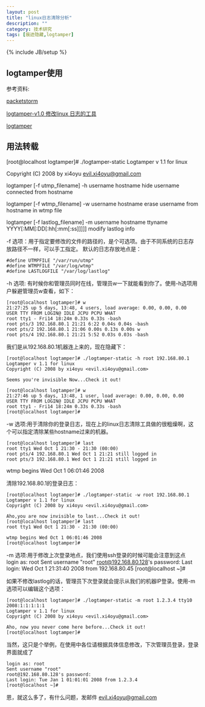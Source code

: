 ```yaml
---
layout: post
title: "linux日志清除分析"
description: ""
category: 技术研究
tags: [痕迹隐藏,logtamper]
---
```

{% include JB/setup %}


## logtamper使用 ##

参考资料:

[packetstorm](http://packetstormsecurity.com/files/author/6242/)

[logtamper-v1.0 修改linux 日志的工具](http://huaidan.org/archives/1929.html)

[logtamper](http://huaidan.org/archives/2564.html)

## 用法转载 ##

[root@localhost logtamper]# ./logtamper-static
Logtamper v 1.1 for linux

Copyright (C) 2008 by xi4oyu <evil.xi4oyu@gmail.com>

logtamper [-f utmp_filename] -h username hostname hide username connected from hostname

logtamper [-f wtmp_filename] -w username hostname erase username from hostname in wtmp file

logtamper [-f lastlog_filename] -m username hostname ttyname YYYY[:MM[:DD[:hh[:mm[:ss]]]]] modify lastlog info


-f 选项：用于指定要修改的文件的路径的，是个可选项。由于不同系统的日志存放路径不一样，可以手工指定。
默认的日志存放地点是：

	#define UTMPFILE "/var/run/utmp"
	#define WTMPFILE "/var/log/wtmp"
	#define LASTLOGFILE "/var/log/lastlog"


-h 选项: 有时候你和管理员同时在线，管理员w一下就能看到你了。使用-h选项用户躲避管理员w查看，如下：

	[root@localhost logtamper]# w
	21:27:25 up 5 days, 13:48, 4 users, load average: 0.00, 0.00, 0.00
	USER TTY FROM LOGIN@ IDLE JCPU PCPU WHAT
	root tty1 - Fri14 18:24m 0.33s 0.33s -bash
	root pts/3 192.168.80.1 21:21 6:22 0.04s 0.04s -bash
	root pts/2 192.168.80.1 21:06 0.00s 0.13s 0.00s w
	root pts/4 192.168.80.1 21:21 5:52 0.03s 0.03s -bash

我们是从192.168.80.1机器连上来的，现在隐藏下：

	[root@localhost logtamper]# ./logtamper-static -h root 192.168.80.1
	Logtamper v 1.1 for linux
	Copyright (C) 2008 by xi4oyu <evil.xi4oyu@gmail.com>

	Seems you're invisible Now...Check it out!

	[root@localhost logtamper]# w
	21:27:46 up 5 days, 13:48, 1 user, load average: 0.00, 0.00, 0.00
	USER TTY FROM LOGIN@ IDLE JCPU PCPU WHAT
	root tty1 - Fri14 18:24m 0.33s 0.33s -bash
	[root@localhost logtamper]#

-w 选项:用于清除你的登录日志，现在上的linux日志清除工具做的很粗燥啊，这个可以指定清除某些hostname过来的机器。

	[root@localhost logtamper]# last
	root tty1 Wed Oct 1 21:30 - 21:30 (00:00)
	root pts/4 192.168.80.1 Wed Oct 1 21:21 still logged in
	root pts/3 192.168.80.1 Wed Oct 1 21:21 still logged in

wtmp begins Wed Oct 1 06:01:46 2008

清除192.168.80.1的登录日志：

	[root@localhost logtamper]# ./logtamper-static -w root 192.168.80.1
	Logtamper v 1.1 for linux
	Copyright (C) 2008 by xi4oyu <evil.xi4oyu@gmail.com>

	Aho,you are now invisible to last...Check it out!
	[root@localhost logtamper]# last
	root tty1 Wed Oct 1 21:30 - 21:30 (00:00)

	wtmp begins Wed Oct 1 06:01:46 2008
	[root@localhost logtamper]#

-m 选项:用于修改上次登录地点，我们使用ssh登录的时候可能会注意到这点
	login as: root
	Sent username "root"
	root@192.168.80.128's password:
	Last login: Wed Oct 1 21:31:40 2008 from 192.168.80.45
	[root@localhost ~]#

如果不修改lastlog的话，管理员下次登录就会提示从我们的机器IP登录。使用-m选项可以编辑这个选项：

	[root@localhost logtamper]# ./logtamper-static -m root 1.2.3.4 tty10 2008:1:1:1:1:1
	Logtamper v 1.1 for linux
	Copyright (C) 2008 by xi4oyu <evil.xi4oyu@gmail.com>

	Aho, now you never come here before...Check it out!
	[root@localhost logtamper]#
当然，这只是个举例，在使用中各位请根据具体信息修改，下次管理员登录，登录界面就成了

	login as: root
	Sent username "root"
	root@192.168.80.128's password:
	Last login: Tue Jan 1 01:01:01 2008 from 1.2.3.4
	[root@localhost ~]#
恩，就这么多了，有什么问题，发邮件 evil.xi4oyu@gmail.com
